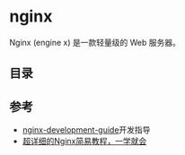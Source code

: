 # nginx

Nginx (engine x) 是一款轻量级的 Web 服务器。

## 目录

## 参考

- [nginx-development-guide](https://github.com/wybcp/nginx-development-guide)开发指导
- [超详细的Nginx简易教程，一学就会](https://cloud.tencent.com/developer/article/1184087)
